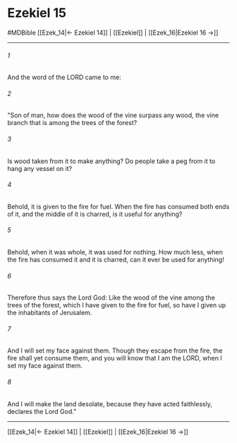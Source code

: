 # Ezekiel 15
#MDBible
[[Ezek_14|← Ezekiel 14]] | [[Ezekiel]] | [[Ezek_16|Ezekiel 16 →]]

***

###### 1 

And the word of the LORD came to me: 

###### 2 

"Son of man, how does the wood of the vine surpass any wood, the vine branch that is among the trees of the forest? 

###### 3 

Is wood taken from it to make anything? Do people take a peg from it to hang any vessel on it? 

###### 4 

Behold, it is given to the fire for fuel. When the fire has consumed both ends of it, and the middle of it is charred, is it useful for anything? 

###### 5 

Behold, when it was whole, it was used for nothing. How much less, when the fire has consumed it and it is charred, can it ever be used for anything! 

###### 6 

Therefore thus says the Lord God: Like the wood of the vine among the trees of the forest, which I have given to the fire for fuel, so have I given up the inhabitants of Jerusalem. 

###### 7 

And I will set my face against them. Though they escape from the fire, the fire shall yet consume them, and you will know that I am the LORD, when I set my face against them. 

###### 8 

And I will make the land desolate, because they have acted faithlessly, declares the Lord God." 

***

[[Ezek_14|← Ezekiel 14]] | [[Ezekiel]] | [[Ezek_16|Ezekiel 16 →]]
